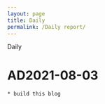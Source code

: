 ```yaml
---
layout: page
title: Daily
permalink: /Daily report/
---
```

Daily
<!--more-->
# AD2021-08-03
	* build this blog 
	
